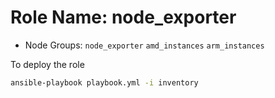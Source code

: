 Role Name: node_exporter
=========

- Node Groups: 
    `node_exporter`
    `amd_instances`
    `arm_instances`

To deploy the role

```bash
ansible-playbook playbook.yml -i inventory
```
